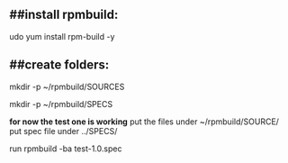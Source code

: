 
##install rpmbuild:
-----------------
udo yum install rpm-build -y 

##create folders:
---------------
mkdir -p ~/rpmbuild/SOURCES  
 
mkdir -p ~/rpmbuild/SPECS



__for now the test one is working__
put the files under 
~/rpmbuild/SOURCE/
put spec file under ../SPECS/

run 
rpmbuild -ba test-1.0.spec 


